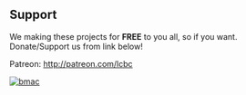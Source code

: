 ## Support

We making these projects for **FREE** to you all, so if you want. Donate/Support us from link below!


Patreon: <http://patreon.com/lcbc>

[![bmac](https://user-images.githubusercontent.com/82641473/121457136-31469d00-c975-11eb-82cd-b974ae114eb8.jpg)](https://ko-fi.com/licube)
